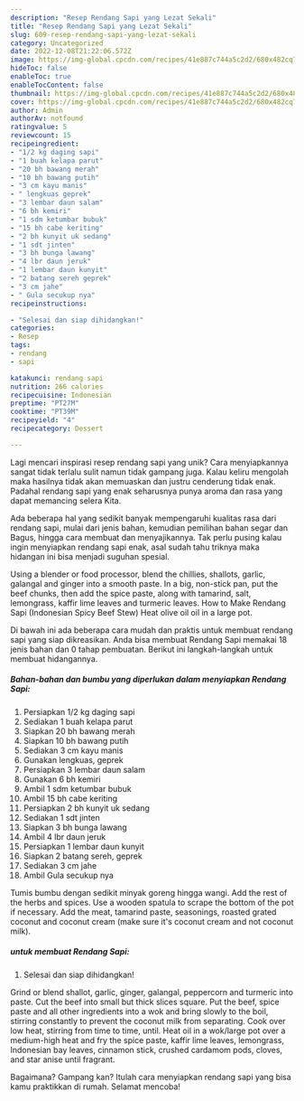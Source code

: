 ```yaml
---
description: "Resep Rendang Sapi yang Lezat Sekali"
title: "Resep Rendang Sapi yang Lezat Sekali"
slug: 609-resep-rendang-sapi-yang-lezat-sekali
category: Uncategorized
date: 2022-12-08T21:22:06.572Z
image: https://img-global.cpcdn.com/recipes/41e887c744a5c2d2/680x482cq70/rendang-sapi-foto-resep-utama.jpg
hideToc: false
enableToc: true
enableTocContent: false
thumbnail: https://img-global.cpcdn.com/recipes/41e887c744a5c2d2/680x482cq70/rendang-sapi-foto-resep-utama.jpg
cover: https://img-global.cpcdn.com/recipes/41e887c744a5c2d2/680x482cq70/rendang-sapi-foto-resep-utama.jpg
author: Admin
authorAv: notfound
ratingvalue: 5
reviewcount: 15
recipeingredient:
- "1/2 kg daging sapi"
- "1 buah kelapa parut"
- "20 bh bawang merah"
- "10 bh bawang putih"
- "3 cm kayu manis"
- " lengkuas geprek"
- "3 lembar daun salam"
- "6 bh kemiri"
- "1 sdm ketumbar bubuk"
- "15 bh cabe keriting"
- "2 bh kunyit uk sedang"
- "1 sdt jinten"
- "3 bh bunga lawang"
- "4 lbr daun jeruk"
- "1 lembar daun kunyit"
- "2 batang sereh geprek"
- "3 cm jahe"
- " Gula secukup nya"
recipeinstructions:

- "Selesai dan siap dihidangkan!"
categories:
- Resep
tags:
- rendang
- sapi

katakunci: rendang sapi 
nutrition: 266 calories
recipecuisine: Indonesian
preptime: "PT27M"
cooktime: "PT39M"
recipeyield: "4"
recipecategory: Dessert

---
```





Lagi mencari inspirasi resep rendang sapi yang unik? Cara menyiapkannya sangat tidak terlalu sulit namun tidak gampang juga. Kalau keliru mengolah maka hasilnya tidak akan memuaskan dan justru cenderung tidak enak. Padahal rendang sapi yang enak seharusnya punya aroma dan rasa yang dapat memancing selera Kita.





Ada beberapa hal yang sedikit banyak mempengaruhi kualitas rasa dari rendang sapi, mulai dari jenis bahan, kemudian pemilihan bahan segar dan Bagus, hingga cara membuat dan menyajikannya. Tak perlu pusing kalau ingin menyiapkan rendang sapi enak,      asal sudah tahu triknya maka hidangan ini bisa menjadi suguhan spesial.














Using a blender or food processor, blend the chillies, shallots, garlic, galangal and ginger into a smooth paste. In a big, non-stick pan, put the beef chunks, then add the spice paste, along with tamarind, salt, lemongrass, kaffir lime leaves and turmeric leaves. How to Make Rendang Sapi (Indonesian Spicy Beef Stew) Heat olive oil oil in a large pot.






Di bawah ini ada beberapa cara mudah dan praktis untuk membuat rendang sapi yang siap dikreasikan. Anda bisa membuat Rendang Sapi memakai 18 jenis bahan dan 0 tahap pembuatan. Berikut ini langkah-langkah untuk membuat hidangannya.

<!--inarticleads1-->

##### Bahan-bahan dan bumbu yang diperlukan dalam menyiapkan Rendang Sapi:

1. Persiapkan 1/2 kg daging sapi
1. Sediakan 1 buah kelapa parut
1. Siapkan 20 bh bawang merah
1. Siapkan 10 bh bawang putih
1. Sediakan 3 cm kayu manis
1. Gunakan  lengkuas, geprek
1. Persiapkan 3 lembar daun salam
1. Gunakan 6 bh kemiri
1. Ambil 1 sdm ketumbar bubuk
1. Ambil 15 bh cabe keriting
1. Persiapkan 2 bh kunyit uk sedang
1. Sediakan 1 sdt jinten
1. Siapkan 3 bh bunga lawang
1. Ambil 4 lbr daun jeruk
1. Persiapkan 1 lembar daun kunyit
1. Siapkan 2 batang sereh, geprek
1. Sediakan 3 cm jahe
1. Ambil  Gula secukup nya


Tumis bumbu dengan sedikit minyak goreng hingga wangi. Add the rest of the herbs and spices. Use a wooden spatula to scrape the bottom of the pot if necessary. Add the meat, tamarind paste, seasonings, roasted grated coconut and coconut cream (make sure it&#39;s coconut cream and not coconut milk). 

<!--inarticleads2-->

#####  untuk membuat Rendang Sapi:


1. Selesai dan siap dihidangkan!

Grind or blend shallot, garlic, ginger, galangal, peppercorn and turmeric into paste. Cut the beef into small but thick slices square. Put the beef, spice paste and all other ingredients into a wok and bring slowly to the boil, stirring constantly to prevent the coconut milk from separating. Cook over low heat, stirring from time to time, until. Heat oil in a wok/large pot over a medium-high heat and fry the spice paste, kaffir lime leaves, lemongrass, Indonesian bay leaves, cinnamon stick, crushed cardamom pods, cloves, and star anise until fragrant. 

Bagaimana? Gampang kan? Itulah cara menyiapkan rendang sapi yang bisa kamu praktikkan di rumah. Selamat mencoba!
